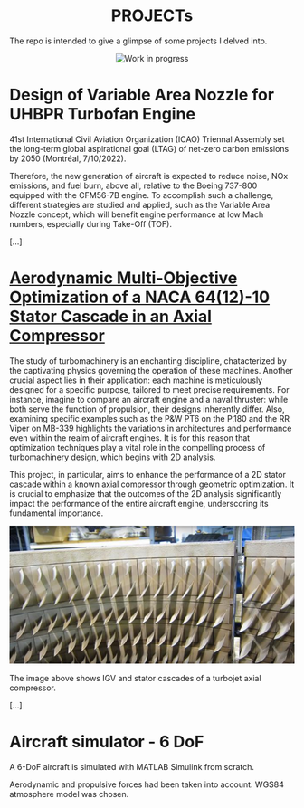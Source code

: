 
<h1 align="center">PROJECTs</h1>

The repo is intended to give a glimpse of some projects I delved into.
<p align="center">
  <img src="https://github.com/vejsili/voyager/blob/main/gif/WIP.gif" alt="Work in progress" width=256 >
</p>

# Design of Variable Area Nozzle for UHBPR Turbofan Engine
41st International Civil Aviation Organization (ICAO) Triennal Assembly set the long-term global aspirational goal (LTAG) of net-zero carbon emissions by 2050 (Montréal, 7/10/2022).

Therefore, the new generation of aircraft is expected to reduce noise, NOx emissions, and fuel burn, above all, relative to the Boeing 737-800 equipped with the CFM56-7B engine. To accomplish such a challenge, different strategies are studied and applied, such as the Variable Area Nozzle concept, which will benefit engine performance at low Mach numbers, especially during Take-Off (TOF).

[...]

# [Aerodynamic Multi-Objective Optimization of a NACA 64(12)-10 Stator Cascade in an Axial Compressor](https://github.com/vejsili/voyager/blob/main/docs/Vejsili_Mirsad_Project_MAOM_rev4_Open.pdf)
The study of turbomachinery is an enchanting discipline, chatacterized by the captivating physics governing the operation of these machines.
Another crucial aspect lies in their application: each machine is meticulously designed for a specific purpose, tailored to meet precise requirements.
For instance, imagine to compare an aircraft engine and a naval thruster: while both serve the function of propulsion, their designs inherently differ.
Also, examining specific examples such as the P&W PT6 on the P.180 and the RR Viper on MB-339 highlights the variations in architectures and performance even within the realm of aircraft engines.
It is for this reason that optimization techniques play a vital role in the compelling process of turbomachinery design, which begins with 2D analysis.

This project, in particular, aims to enhance the performance of a 2D stator cascade within a known axial compressor through geometric optimization.
It is crucial to emphasize that the outcomes of the 2D analysis significantly impact the performance of the entire aircraft engine, underscoring its fundamental importance.

<p align="center">
  <img src="https://github.com/vejsili/voyager/blob/main/images/image_01_MAOM_StatoricCascade.png">
</p>
The image above shows IGV and stator cascades of a turbojet axial compressor.

[...]

# Aircraft simulator - 6 DoF

A 6-DoF aircraft is simulated with MATLAB Simulink from scratch. 

Aerodynamic and propulsive forces had been taken into account. WGS84 atmosphere model was chosen.





